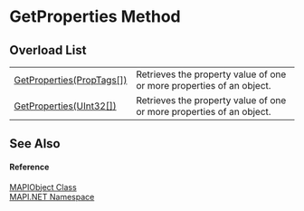 # GetProperties Method


## Overload List
<table>
<tr>
<td><a href="M_MAPI_NET_MAPIObject_GetProperties.md">GetProperties(PropTags[])</a></td>
<td>Retrieves the property value of one or more properties of an object.</td></tr>
<tr>
<td><a href="M_MAPI_NET_MAPIObject_GetProperties_1.md">GetProperties(UInt32[])</a></td>
<td>Retrieves the property value of one or more properties of an object.</td></tr>
</table>

## See Also


#### Reference
<a href="T_MAPI_NET_MAPIObject.md">MAPIObject Class</a>  
<a href="N_MAPI_NET.md">MAPI.NET Namespace</a>  
